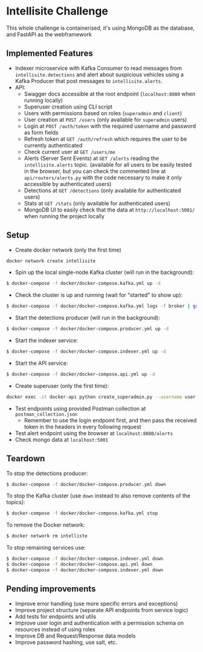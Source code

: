 # Intellisite Challenge

This whole challenge is containerised, it's using MongoDB as the database, and FastAPI as the webframework

## Implemented Features

- Indexer microservice with Kafka Consumer to read messages from `intellisite.detections` and alert about suspicious vehicles using a Kafka Producer that post messages to `intellisite.alerts`.
- API:
  - Swagger docs accessible at the root endpoint (`localhost:8080` when running locally)
  - Superuser creation using CLI script
  - Users with permissions based on roles (`superadmin` and `client`)
  - User creation at `POST /users` (only available for `superadmin` users)
  - Login at `POST /auth/token` with the required username and password as form fields
  - Refresh token at `GET /auth/refresh` which requires the user to be currently authenticated
  - Check current user at `GET /users/me`
  - Alerts (Server Sent Events) at `GET /alerts` reading the `intellisite.alerts` topic. (available for all users to be easily tested in the browser, but you can check the commented line at `api/routers/alerts.py` with the code necessary to make it only accessible by authenticated users)
  - Detections at `GET /detections` (only available for authenticated users)
  - Stats at `GET /stats` (only available for authenticated users)
  - MongoDB UI to easily check that the data at `http://localhost:5001/` when running the project locally

## Setup

- Create docker network (only the first time)

```bash
docker network create intellisite
```

- Spin up the local single-node Kafka cluster (will run in the background):

```bash
$ docker-compose -f docker/docker-compose.kafka.yml up -d
```

- Check the cluster is up and running (wait for "started" to show up):

```bash
$ docker-compose -f docker/docker-compose.kafka.yml logs -f broker | grep "started"
```

- Start the detections producer (will run in the background):

```bash
$ docker-compose -f docker/docker-compose.producer.yml up -d
```

- Start the indexer service:

```bash
$ docker-compose -f docker/docker-compose.indexer.yml up -d
```

- Start the API service:

```bash
$ docker-compose -f docker/docker-compose.api.yml up -d
```

- Create superuser (only the first time):

```bash
docker exec -it docker-api python create_superadmin.py --username user --password pass1234
```

- Test endpoints using provided Postman collection at `postman_collection.json`
  - Remember to use the login endpoint first, and then pass the received token in the headers in every following request
- Test alert endpoint using the browser at `localhost:8080/alerts`
- Check mongo data at `localhost:5001`

## Teardown

To stop the detections producer:

```bash
$ docker-compose -f docker/docker-compose.producer.yml down
```

To stop the Kafka cluster (use `down` instead to also remove contents of the topics):

```bash
$ docker-compose -f docker/docker-compose.kafka.yml stop
```

To remove the Docker network:

```bash
$ docker network rm intelliste
```

To stop remaining services use:

```bash
$ docker-compose -f docker/docker-compose.indexer.yml down
$ docker-compose -f docker/docker-compose.api.yml down
$ docker-compose -f docker/docker-compose.indexer.yml down
```

## Pending improvements

- Improve error handling (use more specific errors and exceptions)
- Improve project structure (separate API endpoints from service logic)
- Add tests for endpoints and utils
- Improve user login and authentication with a permission schema on resources instead of using roles
- Improve DB and Request/Response data models
- Improve password hashing, use salt, etc.
